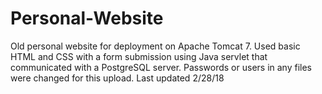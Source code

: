 # Personal-Website
Old personal website for deployment on Apache Tomcat 7. Used basic HTML and CSS with a form submission using Java servlet that communicated with a PostgreSQL server. Passwords or users in any files were changed for this upload. Last updated 2/28/18
